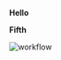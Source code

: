 **Hello**

**Fifth**

![workflow](https://github.com/<UserName>/<RepositoryName>/actions/workflows/main.yml/badge.svg)